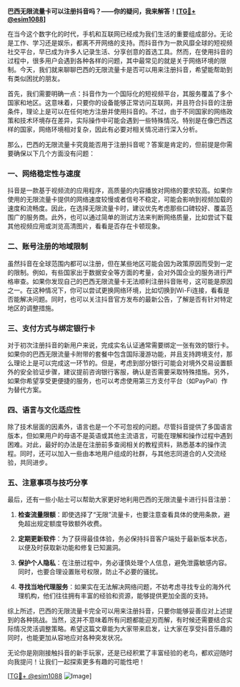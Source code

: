 **巴西无限流量卡可以注册抖音吗？——你的疑问，我来解答！[[TG💪+ @esim1088](https://t.me/s/esim1088)]**

在当今这个数字化的时代，手机和互联网已经成为我们生活的重要组成部分。无论是工作、学习还是娱乐，都离不开网络的支持。而抖音作为一款风靡全球的短视频社交平台，早已成为许多人记录生活、分享创意的首选工具。然而，在使用抖音的过程中，很多用户会遇到各种各样的问题，其中最常见的就是关于网络环境的限制。今天，我们就来聊聊巴西的无限流量卡是否可以用来注册抖音，希望能帮助到有类似困扰的朋友。

首先，我们需要明确一点：抖音作为一个国际化的短视频平台，其服务覆盖了多个国家和地区。这意味着，只要你的设备能够正常访问互联网，并且符合抖音的注册条件，理论上是可以在任何地方注册并使用抖音的。不过，由于不同国家的网络政策和技术环境存在差异，实际操作中可能会遇到一些特殊情况。特别是在像巴西这样的国家，网络环境相对复杂，因此有必要对相关情况进行深入分析。

那么，巴西的无限流量卡究竟能否用于注册抖音呢？答案是肯定的，但前提是你需要确保以下几个方面没有问题：

### 一、网络稳定性与速度

抖音是一款基于视频流的应用程序，高质量的内容播放对网络的要求较高。如果你使用的无限流量卡提供的网络速度较慢或者信号不稳定，可能会影响到视频加载的速度和流畅度。因此，在选择无限流量卡时，建议优先考虑那些口碑较好、覆盖范围广的服务商。此外，也可以通过简单的测试方法来判断网络质量，比如尝试下载其他视频应用或浏览高清图片，看看是否存在卡顿现象。

### 二、账号注册的地域限制

虽然抖音在全球范围内都可以注册，但在某些地区可能会因为政策原因而受到一定的限制。例如，有些国家出于数据安全等方面的考量，会对外国企业的服务进行严格审查。如果你发现自己的巴西无限流量卡无法顺利注册抖音账号，这可能是原因之一。在这种情况下，你可以尝试更换网络环境，比如切换到Wi-Fi连接，看看是否能解决问题。同时，也可以关注抖音官方发布的最新公告，了解是否有针对特定地区的调整措施。

### 三、支付方式与绑定银行卡

对于初次注册抖音的新用户来说，完成实名认证通常需要绑定一张有效的银行卡。如果你的巴西无限流量卡附带的套餐中包含国际漫游功能，并且支持跨境支付，那么理论上是可以完成这一环节的。但是，考虑到部分银行可能会对境外交易设置额外的安全验证步骤，建议提前咨询银行客服，确认是否需要采取特殊措施。另外，如果你希望享受更便捷的服务，也可以考虑使用第三方支付平台（如PayPal）作为替代方案。

### 四、语言与文化适应性

除了技术层面的因素外，语言也是一个不可忽视的问题。尽管抖音提供了多国语言版本，但如果用户的母语不是英语或其他主流语言，可能在理解和操作过程中遇到困难。对此，最好的办法是在注册前多查阅相关的教程资料，熟悉基本的操作流程。同时，还可以加入一些由本地用户组成的社群，与其他志同道合的人交流经验，共同进步。

### 五、注意事项与技巧分享

最后，还有一些小贴士可以帮助大家更好地利用巴西的无限流量卡进行抖音注册：

1. **检查流量限额**：即使选择了“无限”流量卡，也要注意查看具体的使用条款，避免超出规定额度导致额外收费。
   
2. **定期更新软件**：为了获得最佳体验，务必保持抖音客户端处于最新版本状态，以便及时获取新功能和修复已知漏洞。
   
3. **保护个人隐私**：在注册过程中，务必谨慎处理个人信息，避免泄露敏感内容。同时，也要合理设置账号权限，防止不必要的骚扰。
   
4. **寻找当地代理服务**：如果实在无法解决网络问题，不妨考虑寻找专业的海外代理机构，他们往往拥有丰富的经验和资源，能够提供更加全面的支持。

综上所述，巴西的无限流量卡完全可以用来注册抖音，只要你能够妥善应对上述提到的各种挑战。当然，这并不意味着所有问题都能迎刃而解，有时候还需要结合实际情况灵活调整策略。希望这篇文章能为大家带来启发，让大家在享受抖音乐趣的同时，也能更加从容地应对各种突发状况。

无论你是刚刚接触抖音的新手玩家，还是已经积累了丰富经验的老鸟，都欢迎随时向我提问！让我们一起探索更多有趣的可能性吧！

[[TG💪+ @esim1088](https://t.me/s/esim1088) ![Image](https://i.postimg.cc/4NQfJmqS/Snipaste-2025-05-13-00-14-12.png)]